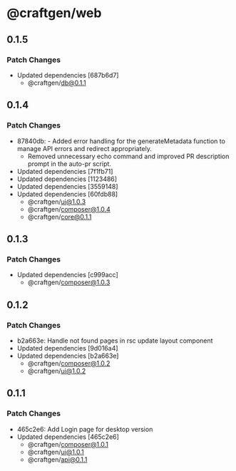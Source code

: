 # @craftgen/web

## 0.1.5

### Patch Changes

- Updated dependencies [687b6d7]
  - @craftgen/db@0.1.1

## 0.1.4

### Patch Changes

- 87840db: - Added error handling for the generateMetadata function to manage API errors and redirect appropriately.
  - Removed unnecessary echo command and improved PR description prompt in the auto-pr script.
- Updated dependencies [7f1fb71]
- Updated dependencies [1123486]
- Updated dependencies [3559148]
- Updated dependencies [60fdb88]
  - @craftgen/ui@1.0.3
  - @craftgen/composer@1.0.4
  - @craftgen/core@0.1.1

## 0.1.3

### Patch Changes

- Updated dependencies [c999acc]
  - @craftgen/composer@1.0.3

## 0.1.2

### Patch Changes

- b2a663e: Handle not found pages in rsc update layout component
- Updated dependencies [9d016a4]
- Updated dependencies [b2a663e]
  - @craftgen/composer@1.0.2
  - @craftgen/ui@1.0.2

## 0.1.1

### Patch Changes

- 465c2e6: Add Login page for desktop version
- Updated dependencies [465c2e6]
  - @craftgen/composer@1.0.1
  - @craftgen/ui@1.0.1
  - @craftgen/api@0.1.1
